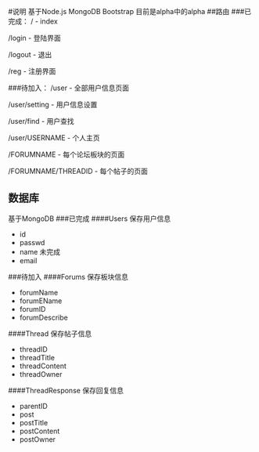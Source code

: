 #说明
基于Node.js MongoDB Bootstrap
目前是alpha中的alpha
##路由
###已完成：
/ - index

/login - 登陆界面

/logout - 退出

/reg - 注册界面

###待加入：
/user - 全部用户信息页面

/user/setting - 用户信息设置

/user/find - 用户查找

/user/USERNAME - 个人主页

/FORUMNAME - 每个论坛板块的页面

/FORUMNAME/THREADID - 每个帖子的页面

## 数据库
基于MongoDB
###已完成
####Users
保存用户信息
* id
* passwd
* name 未完成
* email

###待加入
####Forums
保存板块信息
* forumName
* forumEName
* forumID
* forumDescribe

####Thread
保存帖子信息
* threadID
* threadTitle
* threadContent
* threadOwner

####ThreadResponse
保存回复信息
* parentID
* post
* postTitle
* postContent
* postOwner

